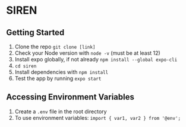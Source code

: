 # SIREN

## Getting Started

1. Clone the repo `git clone [link]`
2. Check your Node version with `node -v` (must be at least 12)
3. Install expo globally, if not already `npm install --global expo-cli`
4. `cd siren`
5. Install dependencies with `npm install`
6. Test the app by running `expo start`

## Accessing Environment Variables

1. Create a `.env` file in the root directory
2. To use environment variables: `import { var1, var2 } from '@env';`

